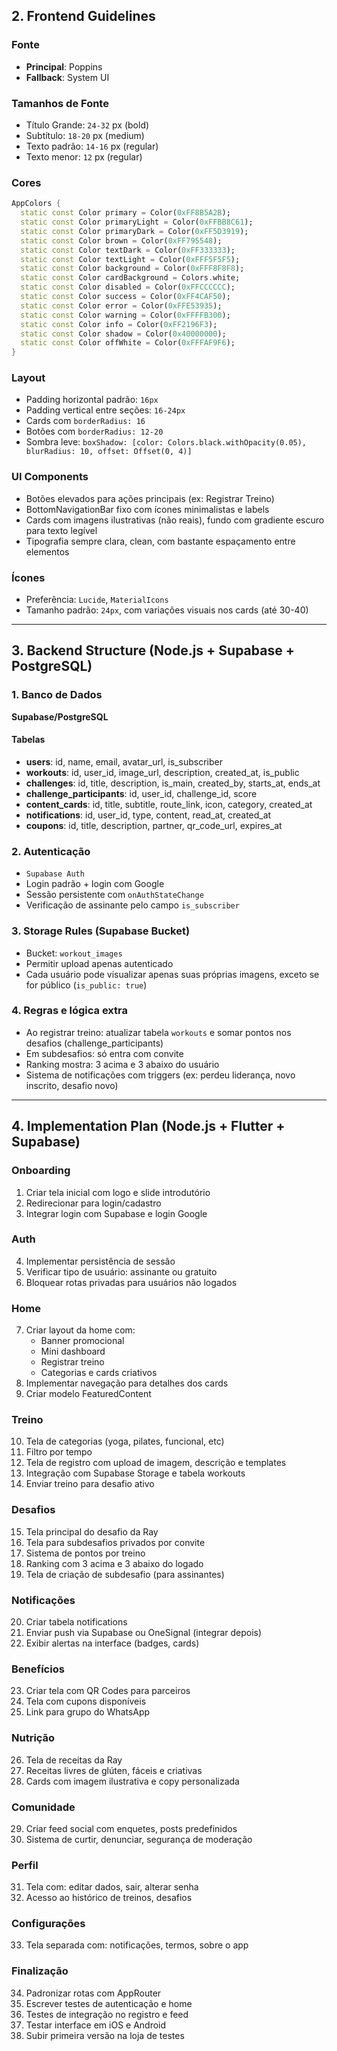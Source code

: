 ## 2. Frontend Guidelines

### Fonte
- **Principal**: Poppins
- **Fallback**: System UI

### Tamanhos de Fonte
- Título Grande: `24-32` px (bold)
- Subtítulo: `18-20` px (medium)
- Texto padrão: `14-16` px (regular)
- Texto menor: `12` px (regular)

### Cores
```dart
AppColors {
  static const Color primary = Color(0xFF8B5A2B);
  static const Color primaryLight = Color(0xFFBB8C61);
  static const Color primaryDark = Color(0xFF5D3919);
  static const Color brown = Color(0xFF795548);
  static const Color textDark = Color(0xFF333333);
  static const Color textLight = Color(0xFFF5F5F5);
  static const Color background = Color(0xFFF8F8F8);
  static const Color cardBackground = Colors.white;
  static const Color disabled = Color(0xFFCCCCCC);
  static const Color success = Color(0xFF4CAF50);
  static const Color error = Color(0xFFE53935);
  static const Color warning = Color(0xFFFFB300);
  static const Color info = Color(0xFF2196F3);
  static const Color shadow = Color(0x40000000);
  static const Color offWhite = Color(0xFFFAF9F6);
}
```

### Layout
- Padding horizontal padrão: `16px`
- Padding vertical entre seções: `16-24px`
- Cards com `borderRadius: 16`
- Botões com `borderRadius: 12-20`
- Sombra leve: `boxShadow: [color: Colors.black.withOpacity(0.05), blurRadius: 10, offset: Offset(0, 4)]`

### UI Components
- Botões elevados para ações principais (ex: Registrar Treino)
- BottomNavigationBar fixo com ícones minimalistas e labels
- Cards com imagens ilustrativas (não reais), fundo com gradiente escuro para texto legível
- Tipografia sempre clara, clean, com bastante espaçamento entre elementos

### Ícones
- Preferência: `Lucide`, `MaterialIcons`
- Tamanho padrão: `24px`, com variações visuais nos cards (até 30-40)


---

## 3. Backend Structure (Node.js + Supabase + PostgreSQL)

### 1. Banco de Dados
**Supabase/PostgreSQL**

#### Tabelas
- **users**: id, name, email, avatar_url, is_subscriber
- **workouts**: id, user_id, image_url, description, created_at, is_public
- **challenges**: id, title, description, is_main, created_by, starts_at, ends_at
- **challenge_participants**: id, user_id, challenge_id, score
- **content_cards**: id, title, subtitle, route_link, icon, category, created_at
- **notifications**: id, user_id, type, content, read_at, created_at
- **coupons**: id, title, description, partner, qr_code_url, expires_at

### 2. Autenticação
- `Supabase Auth`
- Login padrão + login com Google
- Sessão persistente com `onAuthStateChange`
- Verificação de assinante pelo campo `is_subscriber`

### 3. Storage Rules (Supabase Bucket)
- Bucket: `workout_images`
- Permitir upload apenas autenticado
- Cada usuário pode visualizar apenas suas próprias imagens, exceto se for público (`is_public: true`)

### 4. Regras e lógica extra
- Ao registrar treino: atualizar tabela `workouts` e somar pontos nos desafios (challenge_participants)
- Em subdesafios: só entra com convite
- Ranking mostra: 3 acima e 3 abaixo do usuário
- Sistema de notificações com triggers (ex: perdeu liderança, novo inscrito, desafio novo)

---

## 4. Implementation Plan (Node.js + Flutter + Supabase)

### Onboarding
1. Criar tela inicial com logo e slide introdutório
2. Redirecionar para login/cadastro
3. Integrar login com Supabase e login Google

### Auth
4. Implementar persistência de sessão
5. Verificar tipo de usuário: assinante ou gratuito
6. Bloquear rotas privadas para usuários não logados

### Home
7. Criar layout da home com:
   - Banner promocional
   - Mini dashboard
   - Registrar treino
   - Categorias e cards criativos
8. Implementar navegação para detalhes dos cards
9. Criar modelo FeaturedContent

### Treino
10. Tela de categorias (yoga, pilates, funcional, etc)
11. Filtro por tempo
12. Tela de registro com upload de imagem, descrição e templates
13. Integração com Supabase Storage e tabela workouts
14. Enviar treino para desafio ativo

### Desafios
15. Tela principal do desafio da Ray
16. Tela para subdesafios privados por convite
17. Sistema de pontos por treino
18. Ranking com 3 acima e 3 abaixo do logado
19. Tela de criação de subdesafio (para assinantes)

### Notificações
20. Criar tabela notifications
21. Enviar push via Supabase ou OneSignal (integrar depois)
22. Exibir alertas na interface (badges, cards)

### Benefícios
23. Criar tela com QR Codes para parceiros
24. Tela com cupons disponíveis
25. Link para grupo do WhatsApp

### Nutrição
26. Tela de receitas da Ray
27. Receitas livres de glúten, fáceis e criativas
28. Cards com imagem ilustrativa e copy personalizada

### Comunidade
29. Criar feed social com enquetes, posts predefinidos
30. Sistema de curtir, denunciar, segurança de moderação

### Perfil
31. Tela com: editar dados, sair, alterar senha
32. Acesso ao histórico de treinos, desafios

### Configurações
33. Tela separada com: notificações, termos, sobre o app

### Finalização
34. Padronizar rotas com AppRouter
35. Escrever testes de autenticação e home
36. Testes de integração no registro e feed
37. Testar interface em iOS e Android
38. Subir primeira versão na loja de testes

